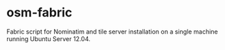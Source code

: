osm-fabric
==========

Fabric script for Nominatim and tile server installation on a single machine running Ubuntu Server 12.04.
